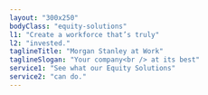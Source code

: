 ```yaml
---
layout: "300x250"
bodyClass: "equity-solutions"
l1: "Create a workforce that’s truly"
l2: "invested."
taglineTitle: "Morgan Stanley at Work"
taglineSlogan: "Your company<br /> at its best"
service1: "See what our Equity Solutions"
service2: "can do."
---
```

